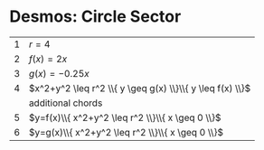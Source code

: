 # Desmos: Circle Sector

| | |
|--|--|
| 1 | $r=4$ |
| 2 | $f(x)=2x$ |
| 3 | $g(x)=-0.25x$ |
| 4 | $x^2+y^2 \leq r^2 \\{ y \geq g(x) \\}\\{ y \leq f(x) \\}$ |
| | additional chords |
| 5 | $y=f(x)\\{ x^2+y^2 \leq r^2 \\}\\{ x \geq 0 \\}$ |
| 6 | $y=g(x)\\{ x^2+y^2 \leq r^2 \\}\\{ x \geq 0 \\}$ |

